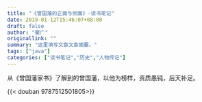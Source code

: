 ```yaml
---
title: "《曾国藩的正面与侧面》-读书笔记"
date: 2019-01-12T15:46:07+08:00
draft: false
author: "瞿广"
originallink: ""
summary: "这里填写文章文章摘要。"
tags: ["java"]
categories: ["读书笔记","历史","人物传记"]
---
```


从《曾国藩家书》了解到的曾国藩，以他为榜样，资质愚钝，后天补足。

{{< douban 9787512501805>}}


